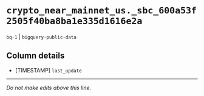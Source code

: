 # `crypto_near_mainnet_us._sbc_600a53f2505f40ba8ba1e335d1616e2a`
`bq-1` | `bigquery-public-data`

## Column details
* [TIMESTAMP] `last_update`

-------------------------------------------------------------------------------
*Do not make edits above this line.*

